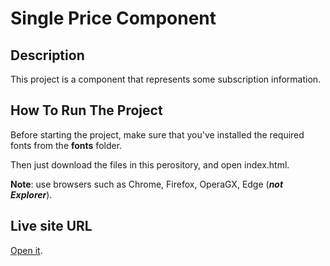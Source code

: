 # Single Price Component

## Description

This project is a component that represents some subscription information.

## How To Run The Project

Before starting the project, make sure that you've installed the required fonts from the **fonts** folder.

Then just download the files in this perository, and open index.html.

**Note**: use browsers such as Chrome, Firefox, OperaGX, Edge (***not Explorer***).

## Live site URL
[Open it](https://styn1s.github.io/Price-Component/).
